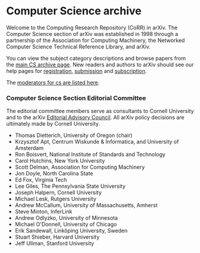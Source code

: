 # Computer Science archive

Welcome to the Computing Research Repository (CoRR) in arXiv. The Computer Science section of arXiv was established in 1998 through a partnership of the Association for Computing Machinery, the Networked Computer Science Technical Reference Library, and arXiv.

You can view the subject category descriptions and browse papers from the [main CS archive page](https://arxiv.org/archive/cs). New readers and authors to arXiv should see our help pages for [registration](../registerhelp.md), [submission](../submit.md) and [subscription](../subscribe.md).

The [moderators for cs are listed here](https://arxiv.org/moderators/#cs).

### Computer Science Section Editorial Committee

The editorial committee members serve as consultants to Cornell University and to the arXiv [Editorial Advisory Council](../../about/people/editorial_advisory_council.md). All arXiv policy decisions are ultimately made by Cornell University.

- Thomas Dietterich, University of Oregon (chair)
- Krzysztof Apt, Centrum Wiskunde & Informatica, and University of Amsterdam
- Ron Boisvert, National Institute of Standards and Technology
- Carol Hutchins, New York University
- Scott Delman, Association for Computing Machinery
- Jon Doyle, North Carolina State
- Ed Fox, Virginia Tech
- Lee Giles, The Pennsylvania State University
- Joseph Halpern, Cornell University
- Michael Lesk, Rutgers University
- Andrew McCallum, University of Massachusetts, Amherst
- Steve Minton, InferLink
- Andrew Odlyzko, University of Minnesota
- Michael O'Donnell, University of Chicago
- Erik Sandewall, Linköping University, Sweden
- Stuart Shieber, Harvard University
- Jeff Ullman, Stanford University
